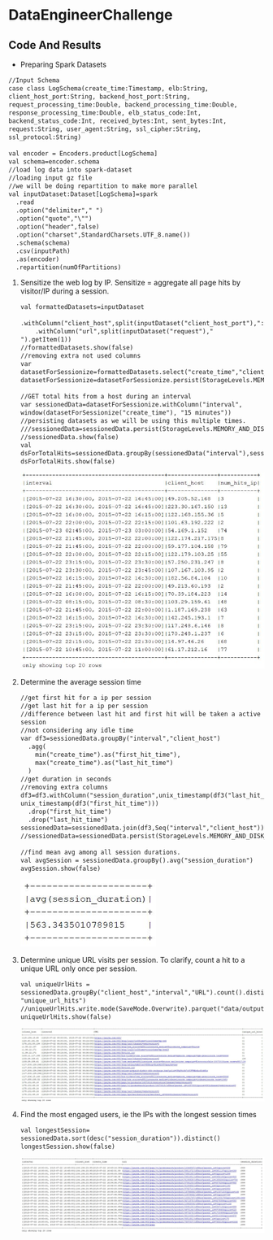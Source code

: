 # DataEngineerChallenge 
## Code And Results

* Preparing Spark Datasets
```
//Input Schema
case class LogSchema(create_time:Timestamp, elb:String, client_host_port:String, backend_host_port:String, request_processing_time:Double, backend_processing_time:Double, response_processing_time:Double, elb_status_code:Int, backend_status_code:Int, received_bytes:Int, sent_bytes:Int, request:String, user_agent:String, ssl_cipher:String, ssl_protocol:String)

val encoder = Encoders.product[LogSchema]
val schema=encoder.schema
//load log data into spark-dataset
//loading input gz file
//we will be doing repartition to make more parallel
val inputDataset:Dataset[LogSchema]=spark
  .read
  .option("delimiter"," ")
  .option("quote","\"")
  .option("header",false)
  .option("charset",StandardCharsets.UTF_8.name())
  .schema(schema)
  .csv(inputPath)
  .as(encoder)
  .repartition(numOfPartitions)
```
1. Sensitize the web log by IP. Sensitize = aggregate all page hits by visitor/IP during a session.
    ```
    val formattedDatasets=inputDataset
      .withColumn("client_host",split(inputDataset("client_host_port"),":").getItem(0))
        .withColumn("url",split(inputDataset("request")," ").getItem(1))
    //formattedDatasets.show(false)
    //removing extra not used columns
    var datasetForSessionize=formattedDatasets.select("create_time","client_host","url")
    datasetForSessionize=datasetForSessionize.persist(StorageLevels.MEMORY_AND_DISK_SER_2)
    
    //GET total hits from a host during an interval
    var sessionedData=datasetForSessionize.withColumn("interval", window(datasetForSessionize("create_time"), "15 minutes"))
    //persisting datasets as we will be using this multiple times.
    ///sessionedData=sessionedData.persist(StorageLevels.MEMORY_AND_DISK_SER_2)
    //sessionedData.show(false)
    val dsForTotalHits=sessionedData.groupBy(sessionedData("interval"),sessionedData("client_host")).count().as("num_hits_ip")
    dsForTotalHits.show(false)
    ```
    ![](images/hit_per_session.JPG)
2. Determine the average session time
    ```
    //get first hit for a ip per session
    //get last hit for a ip per session
    //difference between last hit and first hit will be taken a active session
    //not considering any idle time
    var df3=sessionedData.groupBy("interval","client_host")
      .agg(
        min("create_time").as("first_hit_time"),
        max("create_time").as("last_hit_time")
      )
    //get duration in seconds
    //removing extra columns
    df3=df3.withColumn("session_duration",unix_timestamp(df3("last_hit_time"))-unix_timestamp(df3("first_hit_time")))
      .drop("first_hit_time")
      .drop("last_hit_time")
    sessionedData=sessionedData.join(df3,Seq("interval","client_host"))
    //sessionedData=sessionedData.persist(StorageLevels.MEMORY_AND_DISK_SER_2)
    
    //find mean avg among all session durations.
    val avgSession = sessionedData.groupBy().avg("session_duration")
    avgSession.show(false)
    ```
    ![](images/avg_session_duration.JPG)

3. Determine unique URL visits per session. To clarify, count a hit to a unique URL only once per session.
    ```
    val uniqueUrlHits = sessionedData.groupBy("client_host","interval","URL").count().distinct().withColumnRenamed("count", "unique_url_hits")
    //uniqueUrlHits.write.mode(SaveMode.Overwrite).parquet("data/output/unique_url_visits_per_session")
    uniqueUrlHits.show(false)
    ```
    ![](images/unique_url_hits.JPG)

4. Find the most engaged users, ie the IPs with the longest session times
    ```
    val longestSession= sessionedData.sort(desc("session_duration")).distinct()
    longestSession.show(false)
    ``` 
    ![](images/top_session_duration.JPG)